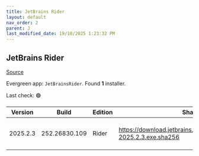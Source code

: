 ```yaml
---
title: JetBrains Rider
layout: default
nav_order: 2
parent: J
last_modified_date: 19/10/2025 1:23:32 PM
---
```


## JetBrains Rider

[Source](https://www.jetbrains.com/)

Evergreen app: `JetBrainsRider`. Found **1** installer.

Last check: 🟢

| Version  | Build         | Edition | Sha256                                                                   | Date      | Size       | Type | URI                                                                                                                                    |
| -------- | ------------- | ------- | ------------------------------------------------------------------------ | --------- | ---------- | ---- | -------------------------------------------------------------------------------------------------------------------------------------- |
| 2025.2.3 | 252.26830.109 | Rider   | https://download.jetbrains.com/rider/JetBrains.Rider-2025.2.3.exe.sha256 | 6/10/2025 | 1708407888 | exe  | [https://download.jetbrains.com/rider/JetBrains.Rider-2025.2.3.exe](https://download.jetbrains.com/rider/JetBrains.Rider-2025.2.3.exe) |
